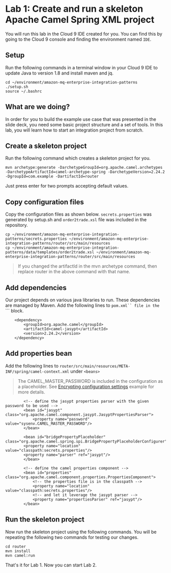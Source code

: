 # Lab 1: Create and run a skeleton Apache Camel Spring XML project

You will run this lab in the Cloud 9 IDE created for you.  You can find this by going to the Cloud 9 console and finding the environment named `IDE`.

## Setup

Run the following commands in a terminal window in your Cloud 9 IDE to update Java to version 1.8 and install maven and jq.

```
cd ~/environment/amazon-mq-enterprise-integration-patterns
./setup.sh 
source ~/.bashrc
```

## What are we doing?

In order for you to build the example use case that was presented in the slide deck, you need some basic project structure and a set of tools. In this lab, you will learn how to start an integration project from scratch. 

## Create a skeleton project

Run the following command which creates a skeleton project for you.

```
mvn archetype:generate -DarchetypeGroupId=org.apache.camel.archetypes -DarchetypeArtifactId=camel-archetype-spring -DarchetypeVersion=2.24.2 -DgroupId=com.example -DartifactId=router
```
Just press enter for two prompts accepting default values.

## Copy configuration files

Copy the configuration files as shown below. ```secrets.properties``` was generated by setup.sh and ```order2trade.xsl``` file was included in the repository.

```
cp ~/environment/amazon-mq-enterprise-integration-patterns/secrets.properties ~/environment/amazon-mq-enterprise-integration-patterns/router/src/main/resources
cp ~/environment/amazon-mq-enterprise-integration-patterns/data/templates/order2trade.xsl ~/environment/amazon-mq-enterprise-integration-patterns/router/src/main/resources 
```

>If you changed the artifactId in the mvn archetype command, then replace router in the above command with that name.

## Add dependencies

Our project depends on various java libraries to run. These dependencies are managed by Maven. Add the following lines to ```pom.xml`` file in the ```<dependencies>``` block.

```
    <dependency>
        <groupId>org.apache.camel</groupId>
        <artifactId>camel-jasypt</artifactId>
        <version>2.24.2</version>
    </dependency> 
```

## Add properties bean 

Add the following lines to ```router/src/main/resources/META-INF/spring/camel-context.xml``` under ```<beans>``` 

> The CAMEL_MASTER_PASSWORD is included in the configuration as a placeholder. See [Encrypting configuration settings](encrypt.md) example for more details.

```
        <!-- define the jasypt properties parser with the given password to be used -->
        <bean id="jasypt" class="org.apache.camel.component.jasypt.JasyptPropertiesParser">
            <property name="password" value="sysenv.CAMEL_MASTER_PASSWORD"/>
        </bean>
        
        <bean id="bridgePropertyPlaceholder" class="org.apache.camel.spring.spi.BridgePropertyPlaceholderConfigurer">
        <property name="location" value="classpath:secrets.properties"/>
        <property name="parser" ref="jasypt"/>
        </bean>
  
        <!-- define the camel properties component -->
        <bean id="properties" class="org.apache.camel.component.properties.PropertiesComponent">
            <!-- the properties file is in the classpath -->
            <property name="location" value="classpath:secrets.properties"/>
            <!-- and let it leverage the jasypt parser -->
            <property name="propertiesParser" ref="jasypt"/>
        </bean>  
```

## Run the skeleton project 

Now run the skeleton project using the following commands. You will be repeating the following two commands for testing our changes.

```
cd router
mvn install
mvn camel:run
```

That's it for Lab 1. Now you can start Lab 2.
